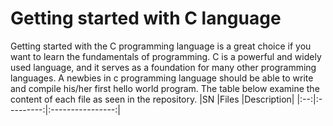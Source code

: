 # Getting started with C language
Getting started with the C programming language is a great choice if you want to learn the fundamentals of programming. C is a powerful and widely used language, and it serves as a foundation for many other programming languages. A newbies in c programming language should be able to write and compile his/her first hello world program. The table below examine the content of each file as seen in the repository.
|SN  |Files         |Description|
|:--:|:---------:|:----------------:|

